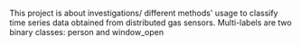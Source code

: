 This project is about investigations/ different methods' usage to classify time series data obtained from distributed gas sensors. Multi-labels are two binary classes: person and window_open 
